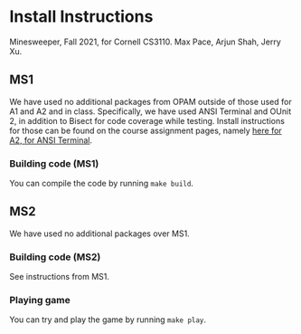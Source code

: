 # Install Instructions

Minesweeper, Fall 2021, for Cornell CS3110. Max Pace, Arjun Shah, Jerry Xu.

## MS1

We have used no additional packages from OPAM outside of those used for A1 and A2 and in class. Specifically, we have used ANSI Terminal and OUnit 2, in addition to Bisect for code coverage while testing. Install instructions for those can be found on the course assignment pages, namely [here for A2, for ANSI Terminal](https://www.cs.cornell.edu/courses/cs3110/2021fa/a2/).

### Building code (MS1)

You can compile the code by running `make build`.

## MS2

We have used no additional packages over MS1.

### Building code (MS2)

See instructions from MS1.

### Playing game

You can try and play the game by running `make play`.
